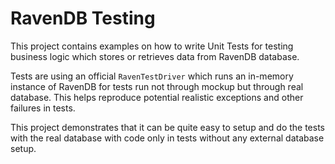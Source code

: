 # RavenDB Testing

This project contains examples on how to write Unit Tests for testing business logic which stores or retrieves data from RavenDB database.

Tests are using an official `RavenTestDriver` which runs an in-memory instance of RavenDB for tests run not through mockup but through real database.
This helps reproduce potential realistic exceptions and other failures in tests.

This project demonstrates that it can be quite easy to setup and do the tests with the real database with code only in tests without any external database setup.
